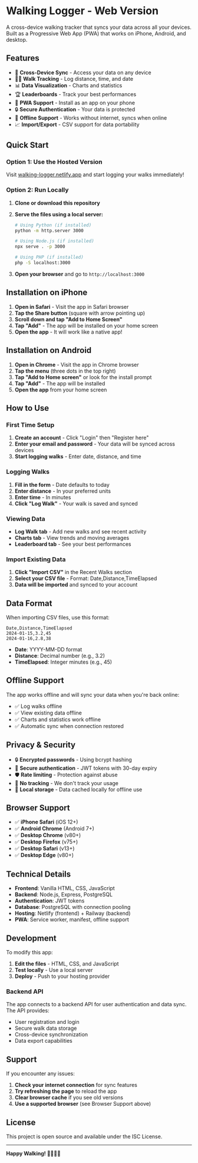 # Walking Logger - Web Version

A cross-device walking tracker that syncs your data across all your devices. Built as a Progressive Web App (PWA) that works on iPhone, Android, and desktop.

## Features

- 📱 **Cross-Device Sync** - Access your data on any device
- 🚶‍♂️ **Walk Tracking** - Log distance, time, and date
- 📊 **Data Visualization** - Charts and statistics
- 🏆 **Leaderboards** - Track your best performances
- 📱 **PWA Support** - Install as an app on your phone
- 🔒 **Secure Authentication** - Your data is protected
- 💾 **Offline Support** - Works without internet, syncs when online
- 📈 **Import/Export** - CSV support for data portability

## Quick Start

### Option 1: Use the Hosted Version
Visit [walking-logger.netlify.app](https://walking-logger.netlify.app) and start logging your walks immediately!

### Option 2: Run Locally

1. **Clone or download this repository**
2. **Serve the files using a local server:**

   ```bash
   # Using Python (if installed)
   python -m http.server 3000
   
   # Using Node.js (if installed)
   npx serve . -p 3000
   
   # Using PHP (if installed)
   php -S localhost:3000
   ```

3. **Open your browser** and go to `http://localhost:3000`

## Installation on iPhone

1. **Open in Safari** - Visit the app in Safari browser
2. **Tap the Share button** (square with arrow pointing up)
3. **Scroll down and tap "Add to Home Screen"**
4. **Tap "Add"** - The app will be installed on your home screen
5. **Open the app** - It will work like a native app!

## Installation on Android

1. **Open in Chrome** - Visit the app in Chrome browser
2. **Tap the menu** (three dots in the top right)
3. **Tap "Add to Home screen"** or look for the install prompt
4. **Tap "Add"** - The app will be installed
5. **Open the app** from your home screen

## How to Use

### First Time Setup
1. **Create an account** - Click "Login" then "Register here"
2. **Enter your email and password** - Your data will be synced across devices
3. **Start logging walks** - Enter date, distance, and time

### Logging Walks
1. **Fill in the form** - Date defaults to today
2. **Enter distance** - In your preferred units
3. **Enter time** - In minutes
4. **Click "Log Walk"** - Your walk is saved and synced

### Viewing Data
- **Log Walk tab** - Add new walks and see recent activity
- **Charts tab** - View trends and moving averages
- **Leaderboard tab** - See your best performances

### Import Existing Data
1. **Click "Import CSV"** in the Recent Walks section
2. **Select your CSV file** - Format: Date,Distance,TimeElapsed
3. **Data will be imported** and synced to your account

## Data Format

When importing CSV files, use this format:
```csv
Date,Distance,TimeElapsed
2024-01-15,3.2,45
2024-01-16,2.8,38
```

- **Date**: YYYY-MM-DD format
- **Distance**: Decimal number (e.g., 3.2)
- **TimeElapsed**: Integer minutes (e.g., 45)

## Offline Support

The app works offline and will sync your data when you're back online:
- ✅ Log walks offline
- ✅ View existing data offline
- ✅ Charts and statistics work offline
- ✅ Automatic sync when connection restored

## Privacy & Security

- 🔒 **Encrypted passwords** - Using bcrypt hashing
- 🔐 **Secure authentication** - JWT tokens with 30-day expiry
- 🛡️ **Rate limiting** - Protection against abuse
- 🚫 **No tracking** - We don't track your usage
- 📱 **Local storage** - Data cached locally for offline use

## Browser Support

- ✅ **iPhone Safari** (iOS 12+)
- ✅ **Android Chrome** (Android 7+)
- ✅ **Desktop Chrome** (v80+)
- ✅ **Desktop Firefox** (v75+)
- ✅ **Desktop Safari** (v13+)
- ✅ **Desktop Edge** (v80+)

## Technical Details

- **Frontend**: Vanilla HTML, CSS, JavaScript
- **Backend**: Node.js, Express, PostgreSQL
- **Authentication**: JWT tokens
- **Database**: PostgreSQL with connection pooling
- **Hosting**: Netlify (frontend) + Railway (backend)
- **PWA**: Service worker, manifest, offline support

## Development

To modify this app:

1. **Edit the files** - HTML, CSS, and JavaScript
2. **Test locally** - Use a local server
3. **Deploy** - Push to your hosting provider

### Backend API

The app connects to a backend API for user authentication and data sync. The API provides:

- User registration and login
- Secure walk data storage
- Cross-device synchronization
- Data export capabilities

## Support

If you encounter any issues:

1. **Check your internet connection** for sync features
2. **Try refreshing the page** to reload the app
3. **Clear browser cache** if you see old versions
4. **Use a supported browser** (see Browser Support above)

## License

This project is open source and available under the ISC License.

---

**Happy Walking! 🚶‍♂️🚶‍♀️**
